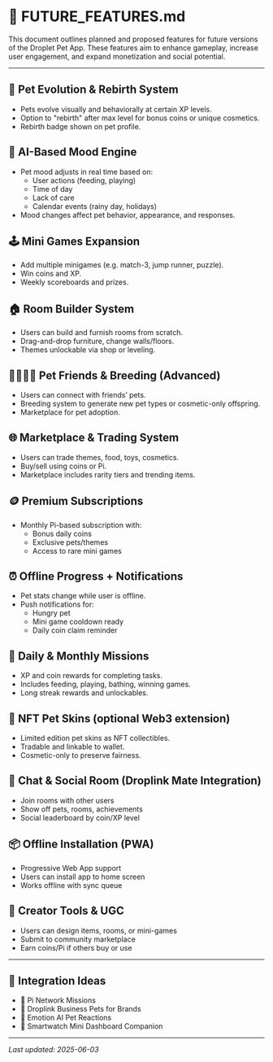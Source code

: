 # 🚀 FUTURE_FEATURES.md

This document outlines planned and proposed features for future versions of the Droplet Pet App. These features aim to enhance gameplay, increase user engagement, and expand monetization and social potential.

---

## 🌱 Pet Evolution & Rebirth System
- Pets evolve visually and behaviorally at certain XP levels.
- Option to "rebirth" after max level for bonus coins or unique cosmetics.
- Rebirth badge shown on pet profile.

## 🧠 AI-Based Mood Engine
- Pet mood adjusts in real time based on:
  - User actions (feeding, playing)
  - Time of day
  - Lack of care
  - Calendar events (rainy day, holidays)
- Mood changes affect pet behavior, appearance, and responses.

## 🕹️ Mini Games Expansion
- Add multiple minigames (e.g. match-3, jump runner, puzzle).
- Win coins and XP.
- Weekly scoreboards and prizes.

## 🏠 Room Builder System
- Users can build and furnish rooms from scratch.
- Drag-and-drop furniture, change walls/floors.
- Themes unlockable via shop or leveling.

## 👨‍👩‍👧‍👦 Pet Friends & Breeding (Advanced)
- Users can connect with friends’ pets.
- Breeding system to generate new pet types or cosmetic-only offspring.
- Marketplace for pet adoption.

## 🌐 Marketplace & Trading System
- Users can trade themes, food, toys, cosmetics.
- Buy/sell using coins or Pi.
- Marketplace includes rarity tiers and trending items.

## 🪙 Premium Subscriptions
- Monthly Pi-based subscription with:
  - Bonus daily coins
  - Exclusive pets/themes
  - Access to rare mini games

## ⏰ Offline Progress + Notifications
- Pet stats change while user is offline.
- Push notifications for:
  - Hungry pet
  - Mini game cooldown ready
  - Daily coin claim reminder

## 📅 Daily & Monthly Missions
- XP and coin rewards for completing tasks.
- Includes feeding, playing, bathing, winning games.
- Long streak rewards and unlockables.

## 🧬 NFT Pet Skins (optional Web3 extension)
- Limited edition pet skins as NFT collectibles.
- Tradable and linkable to wallet.
- Cosmetic-only to preserve fairness.

## 💬 Chat & Social Room (Droplink Mate Integration)
- Join rooms with other users
- Show off pets, rooms, achievements
- Social leaderboard by coin/XP level

## 📦 Offline Installation (PWA)
- Progressive Web App support
- Users can install app to home screen
- Works offline with sync queue

## 🌟 Creator Tools & UGC
- Users can design items, rooms, or mini-games
- Submit to community marketplace
- Earn coins/Pi if others buy or use

---

## 🧩 Integration Ideas
- 🔗 Pi Network Missions
- 💼 Droplink Business Pets for Brands
- 🧠 Emotion AI Pet Reactions
- 📱 Smartwatch Mini Dashboard Companion

---

_Last updated: 2025-06-03_
